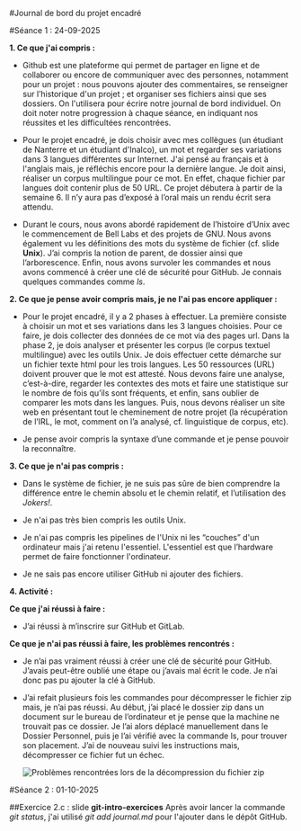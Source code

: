#Journal de bord du projet encadré

#Séance 1 : 24-09-2025

**1. Ce que j'ai compris :**

- Github est une plateforme qui permet de partager en ligne et de collaborer ou encore de communiquer avec des personnes, notamment pour un projet : nous pouvons ajouter des commentaires, se renseigner sur l’historique d'un projet ; et organiser ses fichiers ainsi que ses dossiers.
On l'utilisera pour écrire notre journal de bord individuel. On doit noter notre progression à chaque séance, en indiquant nos réussites et les difficultées rencontrées. 

- Pour le projet encadré, je dois choisir avec mes collègues (un étudiant de Nanterre et un étudiant d'Inalco), un mot et regarder ses variations dans 3 langues différentes sur Internet.
J'ai pensé au français et à l'anglais mais, je réfléchis encore pour la dernière langue. 
Je doit ainsi, réaliser un corpus multilingue pour ce mot. En effet, chaque fichier par langues doit contenir plus de 50 URL.
Ce projet débutera à partir de la semaine 6. Il n’y aura pas d’exposé à l’oral mais un rendu écrit sera attendu.

- Durant le cours, nous avons abordé rapidement de l’histoire d’Unix avec le commencement de Bell Labs et des projets de GNU. Nous avons également vu les définitions des mots du système de fichier (cf. slide **Unix**). J’ai compris la notion de parent, de dossier ainsi que l’arborescence. Enfin, nous avons survoler les commandes et nous avons commencé à créer une clé de sécurité pour GitHub.
Je connais quelques commandes comme *ls*.


**2. Ce que je pense avoir compris mais, je ne l'ai pas encore appliquer :**

- Pour le projet encadré, il y a 2 phases à effectuer. La première consiste à choisir un mot et ses variations dans les 3 langues choisies. Pour ce faire, je dois collecter des données de ce mot via des pages url. 
Dans la phase 2, je dois analyser et présenter les corpus (le corpus textuel multilingue) avec les outils Unix. Je dois effectuer cette démarche sur un fichier texte html pour les trois langues.
Les 50 ressources (URL) doivent prouver que le mot est attesté. Nous devons faire une analyse, c’est-à-dire, regarder les contextes des mots et faire une statistique sur le nombre de fois qu’ils sont fréquents, et enfin, sans oublier de comparer les mots dans les langues. Puis, nous devons réaliser un site web en présentant tout le cheminement de notre projet (la récupération de l’IRL, le mot, comment on l’a analysé, cf. linguistique de corpus, etc). 

- Je pense avoir compris la syntaxe d’une commande et je pense pouvoir la reconnaître.


**3. Ce que je n'ai pas compris :**

- Dans le système de fichier, je ne suis pas sûre de bien comprendre la différence entre le chemin absolu et le chemin relatif, et l’utilisation des *Jokers!*.

- Je n'ai pas très bien compris les outils Unix.

- Je n'ai pas compris les pipelines de l'Unix ni les “couches” d'un ordinateur mais j'ai retenu l'essentiel. L'essentiel est que l’hardware permet de faire fonctionner l'ordinateur.

- Je ne sais pas encore utiliser GitHub ni ajouter des fichiers.


**4. Activité :**

**Ce que j'ai réussi à faire :**

- J’ai réussi à m’inscrire sur GitHub et GitLab.


**Ce que je n'ai pas réussi à faire, les problèmes rencontrés :**

- Je n’ai pas vraiment réussi à créer une clé de sécurité pour GitHub. J’avais peut-être oublié une étape ou j’avais mal écrit le code. Je n’ai donc pas pu ajouter la clé à GitHub.

- J’ai refait plusieurs fois les commandes pour décompresser le fichier zip mais, je n’ai pas réussi. Au début, j’ai placé le dossier zip dans un document sur le bureau de l’ordinateur et je pense que la machine ne trouvait pas ce dossier. Je l’ai alors déplacé manuellement dans le Dossier Personnel, puis je l’ai vérifié avec la commande ls, pour trouver son placement. J’ai de nouveau suivi les instructions mais, décompresser ce fichier fut un échec. 


 	![Problèmes rencontrées lors de la décompression du fichier zip](/Documents/images_journal_s1/zip1.jpg)
  








#Séance 2 : 01-10-2025

##Exercice 2.c : slide **git-intro-exercices**
Après avoir lancer la commande *git status*, j'ai utilisé *git add journal.md* pour l'ajouter dans le dépôt GitHub.

